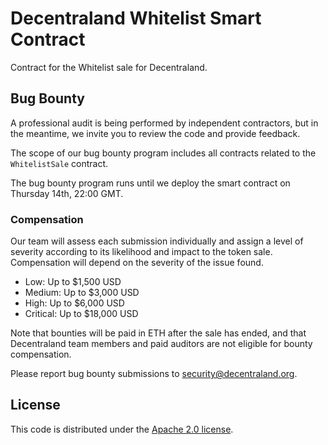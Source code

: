 # Decentraland Whitelist Smart Contract

Contract for the Whitelist sale for Decentraland.

## Bug Bounty

A professional audit is being performed by independent contractors, but in the meantime, we invite you to review the code and provide feedback.

The scope of our bug bounty program includes all contracts related to the `WhitelistSale` contract.

The bug bounty program runs until we deploy the smart contract on Thursday 14th, 22:00 GMT.

### Compensation
Our team will assess each submission individually and assign a level of severity according to its likelihood and impact to the token sale. Compensation will depend on the severity of the issue found.

* Low: Up to $1,500 USD
* Medium: Up to $3,000 USD
* High: Up to $6,000 USD
* Critical: Up to $18,000 USD

Note that bounties will be paid in ETH after the sale has ended, and that Decentraland team members and paid auditors are not eligible for bounty compensation.

Please report bug bounty submissions to security@decentraland.org.

## License

This code is distributed under the [Apache 2.0 license](https://www.apache.org/licenses/LICENSE-2.0).
